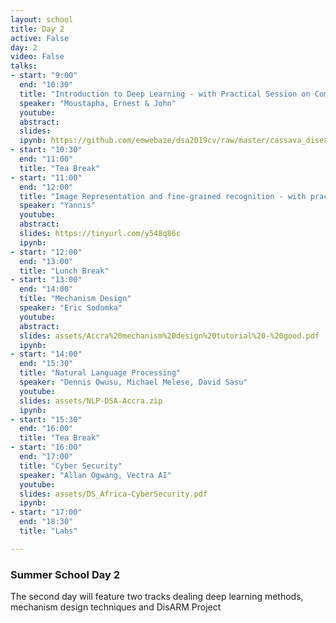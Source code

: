 ```yaml
---
layout: school
title: Day 2
active: False
day: 2
video: False
talks:
- start: "9:00"
  end: "10:30"
  title: "Introduction to Deep Learning - with Practical Session on Computer Vision"
  speaker: "Moustapha, Ernest & John"
  youtube:
  abstract:
  slides:
  ipynb: https://github.com/emwebaze/dsa2019cv/raw/master/cassava_disease_detection.ipynb
- start: "10:30"
  end: "11:00"
  title: "Tea Break"
- start: "11:00"
  end: "12:00"
  title: "Image Representation and fine-grained recognition - with practical session"
  speaker: "Yannis"
  youtube:
  abstract:
  slides: https://tinyurl.com/y548q86c
  ipynb:
- start: "12:00"
  end: "13:00"
  title: "Lunch Break"
- start: "13:00"
  end: "14:00"
  title: "Mechanism Design"
  speaker: "Eric Sodomka"
  youtube:
  abstract:
  slides: assets/Accra%20mechanism%20design%20tutorial%20-%20good.pdf
  ipynb:
- start: "14:00"
  end: "15:30"
  title: "Natural Language Processing"
  speaker: "Dennis Owusu, Michael Melese, David Sasu"
  youtube:
  slides: assets/NLP-DSA-Accra.zip
  ipynb:
- start: "15:30"
  end: "16:00"
  title: "Tea Break"
- start: "16:00"
  end: "17:00"
  title: "Cyber Security"
  speaker: "Allan Ogwang, Vectra AI"
  youtube:
  slides: assets/DS_Africa-CyberSecurity.pdf
  ipynb:
- start: "17:00"
  end: "18:30"
  title: "Labs"

---
```


<h3> Summer School Day 2 </h3>

<p>The second day will feature two tracks dealing deep learning methods, mechanism design techniques and DisARM Project</p>
